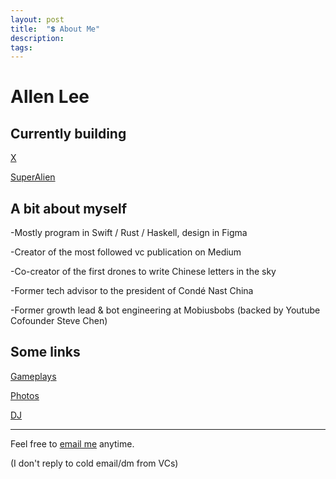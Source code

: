 ```yaml
---
layout: post
title:  "💲 About Me"
description: 
tags: 
---
```


# Allen Lee

## Currently building


[X](http://readyplayerx.com/)

[SuperAlien](https://www.producthunt.com/upcoming/superalien)

## A bit about myself

-Mostly program in Swift / Rust / Haskell, design in Figma 

-Creator of the most followed vc publication on Medium

-Co-creator of the first drones to write Chinese letters in the sky

-Former tech advisor to the president of Condé Nast China

-Former growth lead & bot engineering at Mobiusbobs (backed by Youtube Cofounder Steve Chen)

## Some links

[Gameplays](https://www.instagram.com/gho00sts/)

[Photos](https://vsco.co/allenleein/gallery)

[DJ](https://soundcloud.com/archilab)


---

Feel free to [email me](mailto:allenleein@gmail.com) anytime. 

(I don't reply to cold email/dm from VCs)






